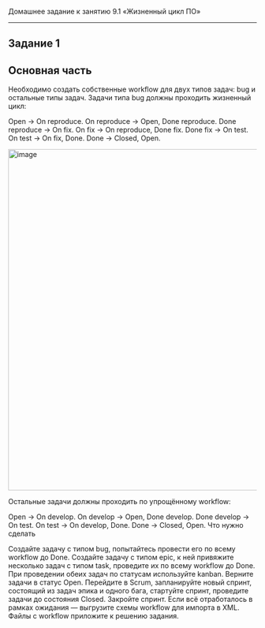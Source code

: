 Домашнее задание к занятию 9.1 «Жизненный цикл ПО»

------
## Задание 1
## Основная часть
Необходимо создать собственные workflow для двух типов задач: bug и остальные типы задач. Задачи типа bug должны проходить жизненный цикл:

Open -> On reproduce.
On reproduce -> Open, Done reproduce.
Done reproduce -> On fix.
On fix -> On reproduce, Done fix.
Done fix -> On test.
On test -> On fix, Done.
Done -> Closed, Open.

<img width="692" alt="image" src="https://user-images.githubusercontent.com/104915472/230199191-50c995db-8293-4a2c-9450-c9e477a9835f.png">


Остальные задачи должны проходить по упрощённому workflow:

Open -> On develop.
On develop -> Open, Done develop.
Done develop -> On test.
On test -> On develop, Done.
Done -> Closed, Open.
Что нужно сделать

Создайте задачу с типом bug, попытайтесь провести его по всему workflow до Done.
Создайте задачу с типом epic, к ней привяжите несколько задач с типом task, проведите их по всему workflow до Done.
При проведении обеих задач по статусам используйте kanban.
Верните задачи в статус Open.
Перейдите в Scrum, запланируйте новый спринт, состоящий из задач эпика и одного бага, стартуйте спринт, проведите задачи до состояния Closed. Закройте спринт.
Если всё отработалось в рамках ожидания — выгрузите схемы workflow для импорта в XML. Файлы с workflow приложите к решению задания.
